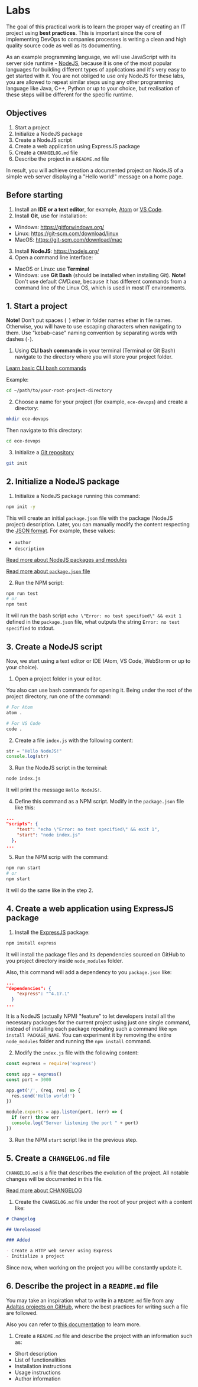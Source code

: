 # Labs

The goal of this practical work is to learn the proper way of creating an IT project using **best practices**. This is important since the core of implementing DevOps to companies processes is writing a clean and high quality source code as well as its documenting.

As an example programming language, we will use JavaScript with its server side runtime - [NodeJS](https://nodejs.org/en/), because it is one of the most popular languages for building different types of applications and it's very easy to get started with it. You are not obliged to use only NodeJS for these labs, you are allowed to repeat similar steps using any other programming language like Java, C++, Python or up to your choice, but realisation of these steps will be different for the specific runtime.

## Objectives

1. Start a project
2. Initialize a NodeJS package
3. Create a NodeJS script
4. Create a web application using ExpressJS package
5. Create a `CHANGELOG.md` file
6. Describe the project in a `README.md` file

In result, you will achieve creation a documented project on NodeJS of a simple web server displaying a "Hello world!" message on a home page.

## Before starting

1. Install an **IDE or a text editor**, for example, [Atom](https://atom.io/) or [VS Code](https://code.visualstudio.com/).
2. Install **Git**, use for installation:
  - Windows: https://gitforwindows.org/
  - Linux: https://git-scm.com/download/linux
  - MacOS: https://git-scm.com/download/mac   
3. Install **NodeJS**: https://nodejs.org/
4. Open a command line interface:
  - MacOS or Linux: use **Terminal**
  - Windows: use **Git Bash** (should be installed when installing Git). **Note!** Don't use default *CMD.exe*, because it has different commands from a command line of the Linux OS, which is used in most IT environments.

## 1. Start a project

**Note!** Don't put spaces (` `) ether in folder names ether in file names. Otherwise, you will have to use escaping characters when navigating to them. Use "kebab-case" naming convention by separating words with dashes (`-`).

1. Using **CLI bash commands** in your terminal (Terminal or Git Bash) navigate to the directory where you will store your project folder.

[Learn basic CLI bash commands](https://www.educative.io/blog/bash-shell-command-cheat-sheet)

Example:

```bash 
cd ~/path/to/your-root-project-directory
```

2. Choose a name for your project (for example, `ece-devops`) and create a directory:

```bash
mkdir ece-devops
```

Then navigate to this directory:

```bash
cd ece-devops
```

3. Initialize a [Git repository](https://git-scm.com/book/en/v2/Git-Basics-Getting-a-Git-Repository)

```bash
git init
```

## 2. Initialize a NodeJS package

1. Initialize a NodeJS package running this command:

```bash
npm init -y
```
This will create an initial `package.json` file with the package (NodeJS project) description. Later, you can manually modify the content respecting the [JSON format](https://en.wikipedia.org/wiki/JSON). For example, these values:
  - `author`
  - `description`

[Read more about NodeJS packages and modules](https://docs.npmjs.com/about-packages-and-modules)

[Read more about `package.json` file](https://nodejs.org/en/knowledge/getting-started/npm/what-is-the-file-package-json/)

2. Run the NPM script:

```bash
npm run test
# or
npm test
```

It will run the bash script `echo \"Error: no test specified\" && exit 1` defined in the `package.json` file, what outputs the string `Error: no test specified` to stdout.

## 3. Create a NodeJS script 

Now, we start using a text editor or IDE (Atom, VS Code, WebStorm or up to your choice). 

1. Open a project folder in your editor.

You also can use bash commands for opening it. Being under the root of the project directory, run one of the command:

```bash
# For Atom
atom .

# For VS Code
code .
```

2. Create a file `index.js` with the following content:

```js
str = "Hello NodeJS!"
console.log(str)
```

3. Run the NodeJS script in the terminal:

```bash
node index.js
```

It will print the message `Hello NodeJS!`.

4. Define this command as a NPM script. Modify in the `package.json` file like this:

```json
...
"scripts": {
    "test": "echo \"Error: no test specified\" && exit 1",
    "start": "node index.js"
  },
...
```

5. Run the NPM scrip with the command:

```bash
npm run start
# or
npm start
```

It will do the same like in the step 2.

## 4. Create a web application using ExpressJS package

1. Install the [ExpressJS](https://www.npmjs.com/package/express) package:

```bash
npm install express
```

It will install the package files and its dependencies sourced on GitHub to you project directory inside `node_modules` folder.

Also, this command will add a dependency to you `package.json` like:

```json
...
"dependencies": {
    "express": "^4.17.1"
  }
...  
``` 

It is a NodeJS (actually NPM) "feature" to let developers install all the necessary packages for the current project using just one single command, instead of installing each package repeating such a command like `npm install PACKAGE_NAME`. You can experiment it by removing the entire `node_modules` folder and running the `npm install` command.

2. Modify the `index.js` file with the following content:

```js
const express = require('express')

const app = express()
const port = 3000

app.get('/', (req, res) => {
  res.send('Hello world!')
})

module.exports = app.listen(port, (err) => {
  if (err) throw err
  console.log("Server listening the port " + port)
})
```

3. Run the NPM `start` script like in the previous step.

## 5. Create a `CHANGELOG.md` file

`CHANGELOG.md` is a file that describes the evolution of the project. All notable changes will be documented in this file. 

[Read more about CHANGELOG](https://keepachangelog.com/en/1.0.0/)

1. Create the `CHANGELOG.md` file under the root of your project with a content like:

```md
# Changelog

## Unreleased

### Added

- Create a HTTP web server using Express
- Initialize a project
```

Since now, when working on the project you will be constantly update it. 

## 6. Describe the project in a `README.md` file

You may take an inspiration what to write in a `README.md` file from any [Adaltas projects on GitHub](https://github.com/adaltas/), where the best practices for writing such a file are followed.

Also you can refer to [this documentation](https://www.makeareadme.com/) to learn more.

1. Create a `README.md` file and describe the project with an information such as:
  
- Short description
- List of functionalities
- Installation instructions
- Usage instructions
- Author information
